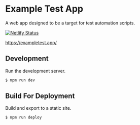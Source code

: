 # Example Test App

A web app designed to be a target for test automation scripts.

[![Netlify Status](https://api.netlify.com/api/v1/badges/e809471a-a410-45c8-937d-d5969a65f174/deploy-status)](https://app.netlify.com/sites/example-test-app/deploys)

https://exampletest.app/

## Development

Run the development server.

```bash
$ npm run dev
```

## Build For Deployment

Build and export to a static site.

```bash
$ npm run deploy
```
